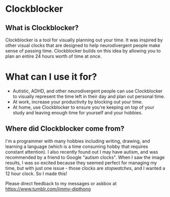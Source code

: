 # Clockblocker

## What is Clockblocker?

Clockblocker is a tool for visually planning out your time. It was inspired by
other visual clocks that are designed to help neurodivergent people make sense
of passing time. Clockblocker builds on this idea by allowing you to plan an
entire 24 hours worth of time at once.

# What can I use it for?

- Autistic, ADHD, and other neurodivergent people can use Clockblocker to
  visually represent the time left in their day and plan out personal time.
- At work, increase your productivity by blocking out your time.
- At home, use Clockblocker to ensure you're keeping on top of your study
  and leaving enough time for yourself and your hobbies.

## Where did Clockblocker come from?

I'm a programmer with many hobbies including writing, drawing, and learning
a language (which is a time consuming hobby that requires constant attention).
I also recently found out I may have autism, and was recommended by a friend to
Google "autism clocks". When I saw the image results, I was so excited because
they seemed perfect for managing my time, but with just one issue - those
clocks are _stopwatches_, and I wanted a 12 hour clock. So I made this!

Please direct feedback to my messages or askbox at
https://www.tumblr.com/jimmy-dipthong
